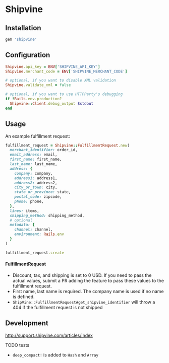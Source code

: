 # Shipvine

## Installation

```ruby
gem 'shipvine'
```

## Configuration

```ruby
Shipvine.api_key = ENV['SHIPVINE_API_KEY']
Shipvine.merchant_code = ENV['SHIPVINE_MERCHANT_CODE']

# optional, if you want to disable XML validation
Shipvine.validate_xml = false

# optional, if you want to use HTTPParty's debugging
if !Rails.env.production?
  Shipvine::Client.debug_output $stdout
end

```

## Usage

An example fulfillment request:

```ruby
fulfillment_request = Shipvine::FulfillmentRequest.new(
  merchant_identifier: order_id,
  email_address: email,
  first_name: first_name,
  last_name: last_name,
  address: {
    company: company,
    address1: address1,
    address2: address2,
    city_or_town: city,
    state_or_province: state,
    postal_code: zipcode,
    phone: phone,
  },
  lines: items,
  shipping_method: shipping_method,
  # optional
  metadata: {
    channel: channel,
    environment: Rails.env
  }
)

fulfillment_request.create
```

#### FulfillmentRequest

* Discount, tax, and shipping is set to 0 USD. If you need to pass the actual values, submit a PR adding the feature to pass these values to the fulfillment request.
* First name, last name is required. The company name is used if no name is defined.
* `ShipVine::FulfillmentRequest#get_shipvine_identifier` will throw a 404 if the fulfillment request is not shipped

## Development

http://support.shipvine.com/articles/index

TODO tests

* `deep_compact!` is added to `Hash` and `Array`
